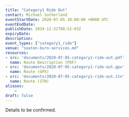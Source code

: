 ```yaml
---
title: "Category1 Ride Out"
contact: Michael Sutherland
eventStartDate: 2020-07-05 10:00:00 +0000 UTC
eventEndDate:
publishDate: 2019-12-31T08:51:03Z
expiryDate:
description:
event_types: ["category1_ride"] 
venue: "seaton-burn-services.md"
resources:
- src: 'documents/2020-07-05-category1-ride-out.pdf'
  name: Route Description (PDF)
- src: 'documents/2020-07-05-category1-ride-out.gpx'
  name: Route (GPX)
- src: 'documents/2020-07-05-category1-ride-out.itn'
  name: Route (ITN)
aliases:
    - 
draft: false
---
```


Details to be confirmed.